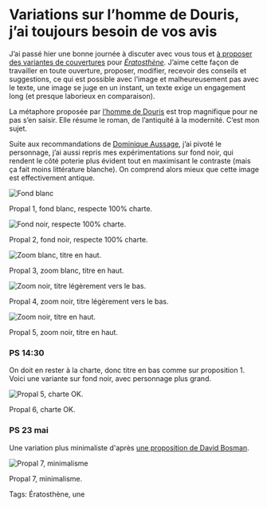 # Variations sur l’homme de Douris, j&#8217;ai toujours besoin de vos avis

J’ai passé hier une bonne journée à discuter avec vous tous et [à proposer des variantes de couvertures](/2014/05/21/trois-couvertures-votre-avis/) pour [*Ératosthène*](/eratosthene/). J’aime cette façon de travailler en toute ouverture, proposer, modifier, recevoir des conseils et suggestions, ce qui est possible avec l’image et malheureusement pas avec le texte, une image se juge en un instant, un texte exige un engagement long (et presque laborieux en comparaison).

La métaphore proposée par [l’homme de Douris](/2014/05/19/les-grecs-anciens-ont-invente-le-notebook/) est trop magnifique pour ne pas s’en saisir. Elle résume le roman, de l’antiquité à la modernité. C’est mon sujet.

Suite aux recommandations de [Dominique Aussage](https://www.facebook.com/dominique.aussage.7), j’ai pivoté le personnage, j’ai aussi repris mes expérimentations sur fond noir, qui rendent le côté poterie plus évident tout en maximisant le contraste (mais ça fait moins littérature blanche). On comprend alors mieux que cette image est effectivement antique.

![Fond blanc](https://tcrouzet.com/images_tc/2014/05/cover-11.jpg)

Propal 1, fond blanc, respecte 100% charte.

![Fond noir, respecte 100% charte.](https://tcrouzet.com/images_tc/2014/05/cover-1b.jpg)

Propal 2, fond noir, respecte 100% charte.

![Zoom blanc, titre en haut.](https://tcrouzet.com/images_tc/2014/05/cover-21.jpg)

Propal 3, zoom blanc, titre en haut.

![Zoom noir, titre légèrement vers le bas.](https://tcrouzet.com/images_tc/2014/05/cover-31.jpg)

Propal 4, zoom noir, titre légèrement vers le bas.

![Zoom noir, titre en haut.](https://tcrouzet.com/images_tc/2014/05/cover-4.jpg)

Propal 5, zoom noir, titre en haut.

### PS 14:30

On doit en rester à la charte, donc titre en bas comme sur proposition 1. Voici une variante sur fond noir, avec personnage plus grand.

![Propal 5, charte OK.](https://tcrouzet.com/images_tc/2014/05/cover-douris-3.jpg)

Propal 6, charte OK.

### PS 23 mai

Une variation plus minimaliste d'après [une proposition de David Bosman](https://twitter.com/david_bosman/status/469767471600500736).

![Propal 7, minimalisme](https://tcrouzet.com/images_tc/2014/05/cover-6.jpg)

Propal 7, minimalisme.



Tags: Ératosthène, une